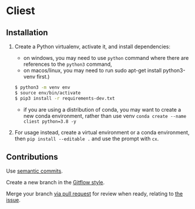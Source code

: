 # Cliest

## Installation

1. Create a Python virtualenv, activate it, and install dependencies:

   - on windows, you may need to use `python` command where there are references to the `python3` command,
   - on macos/linux, you may need to run sudo apt-get install python3-venv first.)

   ```bash
   $ python3 -m venv env
   $ source env/bin/activate
   $ pip3 install -r requirements-dev.txt
   ```

   - if you are using a distribution of conda, you may want to create a new conda environment, rather than use venv `conda create --name cliest python=3.8 -y`

2. For usage instead, create a virtual environment or a conda environment, then `pip install --editable .` and use the prompt with `cx`.

## Contributions

Use [semantic commits](https://nitayneeman.com/posts/understanding-semantic-commit-messages-using-git-and-angular/#common-types).

Create a new branch in the [Gitflow style](https://www.atlassian.com/git/tutorials/comparing-workflows/gitflow-workflow).

Merge your branch [via pull request](https://docs.github.com/en/desktop/contributing-and-collaborating-using-github-desktop/creating-an-issue-or-pull-request) for review when ready, relating to [the issue](https://guides.github.com/features/issues/).
